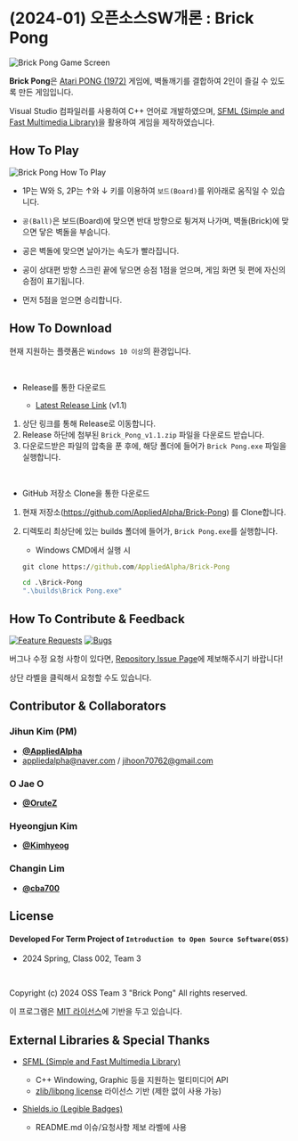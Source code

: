 # (2024-01) 오픈소스SW개론 : Brick Pong
![Brick Pong Game Screen](https://github.com/AppliedAlpha/Brick-Pong/assets/36326864/c6397936-ecb4-4074-bf6c-7f570ef06ab9)

**Brick Pong**은 [Atari PONG (1972)](https://www.youtube.com/watch?v=fiShX2pTz9A) 게임에, 벽돌깨기를 결합하여 2인이 즐길 수 있도록 만든 게임입니다.

Visual Studio 컴파일러를 사용하여 C++ 언어로 개발하였으며, [SFML (Simple and Fast Multimedia Library)](https://github.com/SFML/SFML)을 활용하여 게임을 제작하였습니다.

## How To Play
![Brick Pong How To Play](https://github.com/AppliedAlpha/Brick-Pong/assets/36326864/76b6ebd5-b92c-41a1-a409-82eb02bebb0a)

- 1P는 W와 S, 2P는 ↑와 ↓ 키를 이용하여 `보드(Board)`를 위아래로 움직일 수 있습니다.

- `공(Ball)`은 보드(Board)에 맞으면 반대 방향으로 튕겨져 나가며, 벽돌(Brick)에 맞으면 닿은 벽돌을 부숩니다.

- 공은 벽돌에 맞으면 날아가는 속도가 빨라집니다.

- 공이 상대편 방향 스크린 끝에 닿으면 승점 1점을 얻으며, 게임 화면 뒷 편에 자신의 승점이 표기됩니다.

- 먼저 5점을 얻으면 승리합니다.

## How To Download
현재 지원하는 플랫폼은 `Windows 10 이상`의 환경입니다.

<br />

- Release를 통한 다운로드

    - [<u>Latest Release Link</u>](https://github.com/AppliedAlpha/Brick-Pong/releases/tag/1.1) (v1.1)

1. 상단 링크를 통해 Release로 이동합니다.
1. Release 하단에 첨부된 `Brick_Pong_v1.1.zip` 파일을 다운로드 받습니다.
1. 다운로드받은 파일의 압축을 푼 후에, 해당 폴더에 들어가 `Brick Pong.exe` 파일을 실행합니다.

<br />

- GitHub 저장소 Clone을 통한 다운로드

1. 현재 저장소(https://github.com/AppliedAlpha/Brick-Pong) 를 Clone합니다.
1. 디렉토리 최상단에 있는 builds 폴더에 들어가, `Brick Pong.exe`를 실행합니다.

    - Windows CMD에서 실행 시
    ```cmd
    git clone https://github.com/AppliedAlpha/Brick-Pong

    cd .\Brick-Pong
    ".\builds\Brick Pong.exe"
    ```

## How To Contribute & Feedback

[![Feature Requests](https://img.shields.io/github/issues/AppliedAlpha/Brick-Pong/feature-request.svg)](https://github.com/AppliedAlpha/Brick-Pong/issues?q=is%3Aopen+is%3Aissue+label%3Afeature-request+sort%3Areactions-%2B1-desc)
[![Bugs](https://img.shields.io/github/issues/AppliedAlpha/Brick-Pong/bug.svg)](https://github.com/AppliedAlpha/Brick-Pong/issues?utf8=✓&q=is%3Aissue+is%3Aopen+label%3Abug)

버그나 수정 요청 사항이 있다면, [Repository Issue Page](https://github.com/AppliedAlpha/Brick-Pong/issues)에 제보해주시기 바랍니다!

상단 라벨을 클릭해서 요청할 수도 있습니다. 

## Contributor & Collaborators
### Jihun Kim (PM)
- [**@AppliedAlpha**](https://github.com/AppliedAlpha)   
- <appliedalpha@naver.com> / <jihoon70762@gmail.com>

### O Jae O
- [**@OruteZ**](https://github.com/OruteZ)

### Hyeongjun Kim
- [**@Kimhyeog**](https://github.com/Kimhyeog)

### Changin Lim
- [**@cba700**](https://github.com/cba700)

## License
#### Developed For Term Project of `Introduction to Open Source Software(OSS)` 
- 2024 Spring, Class 002, Team 3

<br />

Copyright (c) 2024 OSS Team 3 "Brick Pong" All rights reserved.

이 프로그램은 [MIT 라이선스](LICENSE.txt)에 기반을 두고 있습니다.

## External Libraries & Special Thanks
- [SFML (Simple and Fast Multimedia Library)](https://github.com/SFML/SFML)
    - C++ Windowing, Graphic 등을 지원하는 멀티미디어 API
    - [zlib/libpng license](https://github.com/SFML/SFML/blob/master/license.md) 라이선스 기반 (제한 없이 사용 가능)

- [Shields.io (Legible Badges)](https://img.shields.io/)
    - README.md 이슈/요청사항 제보 라벨에 사용